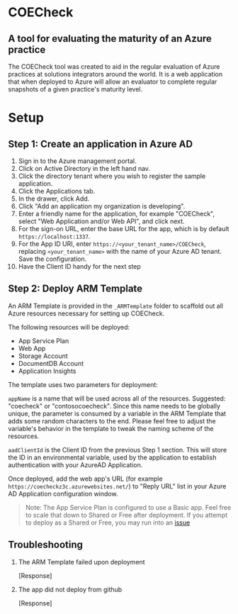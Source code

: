 # COECheck 

## A tool for evaluating the maturity of an Azure practice

The COECheck tool was created to aid in the regular evaluation of Azure practices at solutions integrators around the world. It is a web application that when deployed to Azure will allow an evaluator to complete regular snapshots of a given practice's maturity level.

# Setup

## Step 1: Create an application in Azure AD

1. Sign in to the Azure management portal.
2. Click on Active Directory in the left hand nav.
3. Click the directory tenant where you wish to register the sample application.
4. Click the Applications tab.
5. In the drawer, click Add.
6. Click "Add an application my organization is developing".
7. Enter a friendly name for the application, for example "COECheck", select "Web Application and/or Web API", and click next.
8. For the sign-on URL, enter the base URL for the app, which is by default `https://localhost:1337`.
9. For the App ID URI, enter `https://<your_tenant_name>/COECheck`, replacing `<your_tenant_name>` with the name of your Azure AD tenant. Save the configuration.
10. Have the Client ID handy for the next step

## Step 2: Deploy ARM Template

An ARM Template is provided in the `_ARMTemplate` folder to scaffold out all Azure resources necessary for setting up COECheck. 

The following resources will be deployed:
* App Service Plan
* Web App
* Storage Account
* DocumentDB Account
* Application Insights

The template uses two parameters for deployment:

`appName` is a name that will be used across all of the resources. Suggested: "coecheck" or "contosocoecheck". Since this name needs to be globally unique, the parameter is consumed by a variable in the ARM Template that adds some random characters to the end.  Please feel free to adjust the variable's behavior in the template to tweak the naming scheme of the resources.

`aadClientId` is the Client ID from the previous Step 1 section. This will store the ID in an environmental variable, used by the application to establish authentication with your AzureAD Application.

Once deployed, add the web app's URL (for example `https://coecheckz3c.azurewebsites.net/`) to "Reply URL" list in your Azure AD Application configuration window.

> Note: The App Service Plan is configured to use a Basic app. Feel free to scale that down to Shared or Free after deployment.  If you attempt to deploy as a Shared or Free, you may run into an [issue](https://github.com/Azure/azure-sdk-for-node/issues/1740)


## Troubleshooting

1. The ARM Template failed upon deployment

    [Response]

2. The app did not deploy from github

    [Response]
